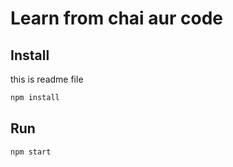 # Learn from chai aur code 

## Install

 this is readme file
``` bash
npm install

```

## Run

```bash
npm start
```

